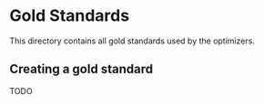 # Gold Standards

This directory contains all gold standards used by the optimizers.

## Creating a gold standard

TODO
